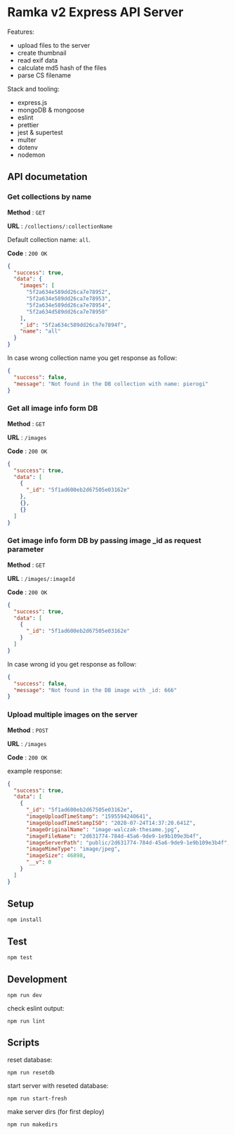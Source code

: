 # Ramka v2 Express API Server

Features:

- upload files to the server
- create thumbnail
- read exif data
- calculate md5 hash of the files
- parse CS filename

Stack and tooling:

- express.js
- mongoDB & mongoose
- eslint
- prettier
- jest & supertest
- multer
- dotenv
- nodemon

## API documetation

### Get collections by name

**Method** : `GET`

**URL** : `/collections/:collectionName`

Default collection name: `all`.

**Code** : `200 OK`

```json
{
  "success": true,
  "data": {
    "images": [
      "5f2a634e589dd26ca7e78952",
      "5f2a634e589dd26ca7e78953",
      "5f2a634e589dd26ca7e78954",
      "5f2a634d589dd26ca7e78950"
    ],
    "_id": "5f2a634c589dd26ca7e7894f",
    "name": "all"
  }
}
```

In case wrong collection name you get response as follow:

```json
{
  "success": false,
  "message": "Not found in the DB collection with name: pierogi"
}
```

### Get all image info form DB

**Method** : `GET`

**URL** : `/images`

**Code** : `200 OK`

```json
{
  "success": true,
  "data": [
    {
      "_id": "5f1ad600eb2d67505e03162e"
    },
    {},
    {}
  ]
}
```

### Get image info form DB by passing image \_id as request parameter

**Method** : `GET`

**URL** : `/images/:imageId`

**Code** : `200 OK`

```json
{
  "success": true,
  "data": [
    {
      "_id": "5f1ad600eb2d67505e03162e"
    }
  ]
}
```

In case wrong id you get response as follow:

```json
{
  "success": false,
  "message": "Not found in the DB image with _id: 666"
}
```

### Upload multiple images on the server

**Method** : `POST`

**URL** : `/images`

**Code** : `200 OK`

example response:

```json
{
  "success": true,
  "data": [
    {
      "_id": "5f1ad600eb2d67505e03162e",
      "imageUploadTimeStamp": "1595594240641",
      "imageUploadTimeStampISO": "2020-07-24T14:37:20.641Z",
      "imageOriginalName": "image-walczak-thesame.jpg",
      "imageFileName": "2d631774-784d-45a6-9de9-1e9b109e3b4f",
      "imageServerPath": "public/2d631774-784d-45a6-9de9-1e9b109e3b4f",
      "imageMimeType": "image/jpeg",
      "imageSize": 46898,
      "__v": 0
    }
  ]
}
```

## Setup

```
npm install
```

## Test

```
npm test
```

## Development

```
npm run dev
```

check eslint output:

```
npm run lint
```

## Scripts

reset database:

```
npm run resetdb
```

start server with reseted database:

```
npm run start-fresh
```

make server dirs (for first deploy)

```
npm run makedirs
```
